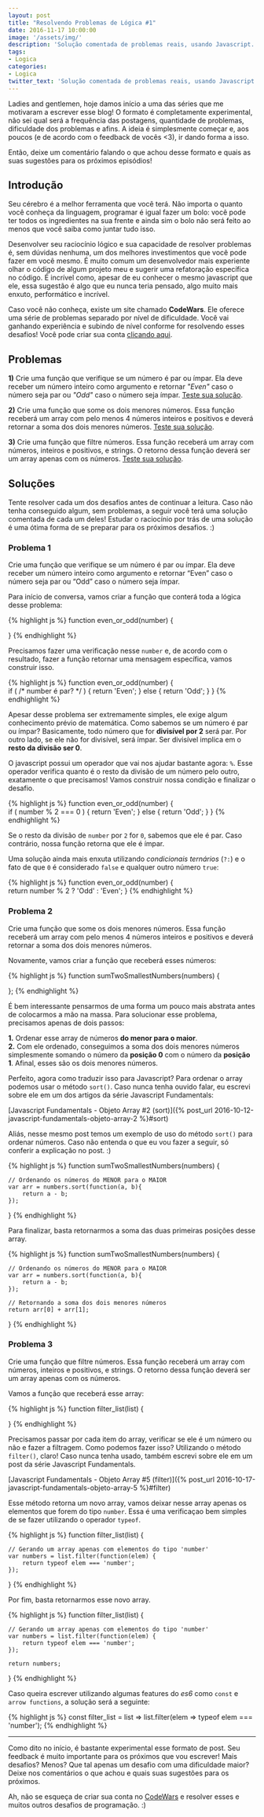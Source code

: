 ```yaml
---
layout: post
title: "Resolvendo Problemas de Lógica #1"
date: 2016-11-17 10:00:00
image: '/assets/img/'
description: 'Solução comentada de problemas reais, usando Javascript.'
tags:
- Logica
categories:
- Logica
twitter_text: 'Solução comentada de problemas reais, usando Javascript.'
---
```


Ladies and gentlemen, hoje damos início a uma das séries que me motivaram a escrever esse blog! O formato é completamente experimental, não sei qual será a frequência das postagens, quantidade de problemas, dificuldade dos problemas e afins. A ideia é simplesmente começar e, aos poucos (e de acordo com o feedback de vocês <3), ir dando forma a isso.

Então, deixe um comentário falando o que achou desse formato e quais as suas sugestões para os próximos episódios!

## Introdução

Seu cérebro é a melhor ferramenta que você terá. Não importa o quanto você conheça da linguagem, programar é igual fazer um bolo: você pode ter todos os ingredientes na sua frente e ainda sim o bolo não será feito ao menos que você saiba como juntar tudo isso.

Desenvolver seu raciocínio lógico e sua capacidade de resolver problemas é, sem dúvidas nenhuma, um dos melhores investimentos que você pode fazer em você mesmo. É muito comum um desenvolvedor mais experiente olhar o código de algum projeto meu e sugerir uma refatoração específica no código. É incrível como, apesar de eu conhecer o mesmo javascript que ele, essa sugestão é algo que eu nunca teria pensado, algo muito mais enxuto, performático e incrível.

Caso você não conheça, existe um site chamado **CodeWars**. Ele oferece uma série de problemas separado por nível de dificuldade. Você vai ganhando experiência e subindo de nível conforme for resolvendo esses desafios! Você pode criar sua conta [clicando aqui](http://www.codewars.com/r/h2nQcA).

## Problemas

**1)** Crie uma função que verifique se um número é par ou ímpar. Ela deve receber um número inteiro como argumento e retornar _"Even"_ caso o número seja par ou _"Odd"_ caso o número seja ímpar. [Teste sua solução](https://www.codewars.com/kata/even-or-odd/train/javascript).

**2)** Crie uma função que some os dois menores números. Essa função receberá um array com pelo menos 4 números inteiros e positivos e deverá retornar a soma dos dois menores números. [Teste sua solução](https://www.codewars.com/kata/sum-of-two-lowest-positive-integers/train/javascript).

**3)** Crie uma função que filtre números. Essa função receberá um array com números, inteiros e positivos, e strings. O retorno dessa função deverá ser um array apenas com os números. [Teste sua solução](https://www.codewars.com/kata/list-filtering/train/javascript).

## Soluções

Tente resolver cada um dos desafios antes de continuar a leitura. Caso não tenha conseguido algum, sem problemas, a seguir você terá uma solução comentada de cada um deles! Estudar o raciocínio por trás de uma solução é uma ótima forma de se preparar para os próximos desafios. :)

### Problema 1

Crie uma função que verifique se um número é par ou ímpar. Ela deve receber um número inteiro como argumento e retornar “Even” caso o número seja par ou “Odd” caso o número seja ímpar.

Para início de conversa, vamos criar a função que conterá toda a lógica desse problema:

{% highlight js %}
function even_or_odd(number) {
  
}
{% endhighlight %}

Precisamos fazer uma verificação nesse `number` e, de acordo com o resultado, fazer a função retornar uma mensagem específica, vamos construir isso.

{% highlight js %}
function even_or_odd(number) {  
    if ( /* number é par? */ ) {
        return 'Even'; 
    } else {
        return 'Odd';
    }
}
{% endhighlight %}

Apesar desse problema ser extremamente simples, ele exige algum conhecimento prévio de matemática. Como sabemos se um número é par ou ímpar? Basicamente, todo número que for **divisível por 2** será par. Por outro lado, se ele não for divisível, será ímpar. Ser divisível implica em o **resto da divisão ser 0**.

O javascript possui um operador que vai nos ajudar bastante agora: `%`. Esse operador verifica quanto é o resto da divisão de um número pelo outro, exatamente o que precisamos! Vamos construir nossa condição e finalizar o desafio.

{% highlight js %}
function even_or_odd(number) {  
    if ( number % 2 === 0 ) {
        return 'Even'; 
    } else {
        return 'Odd';
    }
}
{% endhighlight %}

Se o resto da divisão de `number` por `2` for `0`, sabemos que ele é par. Caso contrário, nossa função retorna que ele é ímpar.

Uma solução ainda mais enxuta utilizando _condicionais ternários_ (`?:`) e o fato de que `0` é considerado `false` e qualquer outro número `true`:

{% highlight js %}
function even_or_odd(number) {  
    return number % 2 ? 'Odd' : 'Even';
}
{% endhighlight %}

### Problema 2

Crie uma função que some os dois menores números. Essa função receberá um array com pelo menos 4 números inteiros e positivos e deverá retornar a soma dos dois menores números.

Novamente, vamos criar a função que receberá esses números:

{% highlight js %}
function sumTwoSmallestNumbers(numbers) {  
  
};
{% endhighlight %}

É bem interessante pensarmos de uma forma um pouco mais abstrata antes de colocarmos a mão na massa. Para solucionar esse problema, precisamos apenas de dois passos:

**1.** Ordenar esse array de números **do menor para o maior**.  
**2.** Com ele ordenado, conseguimos a soma dos dois menores números simplesmente somando o número da **posição 0** com o número da **posição 1**. Afinal, esses são os dois menores números.

Perfeito, agora como traduzir isso para Javascript? Para ordenar o array podemos usar o método `sort()`. Caso nunca tenha ouvido falar, eu escrevi sobre ele em um dos artigos da série Javascript Fundamentals:

[Javascript Fundamentals - Objeto Array #2 (sort)]({% post_url 2016-10-12-javascript-fundamentals-objeto-array-2 %}#sort)

Aliás, nesse mesmo post temos um exemplo de uso do método `sort()` para ordenar números. Caso não entenda o que eu vou fazer a seguir, só conferir a explicação no post. :)

{% highlight js %}
function sumTwoSmallestNumbers(numbers) {

    // Ordenando os números do MENOR para o MAIOR
    var arr = numbers.sort(function(a, b){
        return a - b;
    });

}
{% endhighlight %}

Para finalizar, basta retornarmos a soma das duas primeiras posições desse array.

{% highlight js %}
function sumTwoSmallestNumbers(numbers) {

    // Ordenando os números do MENOR para o MAIOR
    var arr = numbers.sort(function(a, b){
        return a - b;
    });

    // Retornando a soma dos dois menores números
    return arr[0] + arr[1];

}
{% endhighlight %}

### Problema 3

Crie uma função que filtre números. Essa função receberá um array com números, inteiros e positivos, e strings. O retorno dessa função deverá ser um array apenas com os números.

Vamos a função que receberá esse array:

{% highlight js %}
function filter_list(list) {
  
}
{% endhighlight %}

Precisamos passar por cada item do array, verificar se ele é um número ou não e fazer a filtragem. Como podemos fazer isso? Utilizando o método `filter()`, claro! Caso nunca tenha usado, também escrevi sobre ele em um post da série Javascript Fundamentals.

[Javascript Fundamentals - Objeto Array #5 (filter)]({% post_url 2016-10-17-javascript-fundamentals-objeto-array-5 %}#filter)

Esse método retorna um novo array, vamos deixar nesse array apenas os elementos que forem do tipo `number`. Essa é uma verificaçao bem simples de se fazer utilizando o operador `typeof`.

{% highlight js %}
function filter_list(list) {

    // Gerando um array apenas com elementos do tipo 'number'
    var numbers = list.filter(function(elem) {
        return typeof elem === 'number';
    });

}
{% endhighlight %}

Por fim, basta retornarmos esse novo array.

{% highlight js %}
function filter_list(list) {

    // Gerando um array apenas com elementos do tipo 'number'
    var numbers = list.filter(function(elem) {
        return typeof elem === 'number';
    });

    return numbers;

}
{% endhighlight %}

Caso queira escrever utilizando algumas features do _es6_ como `const` e `arrow functions`, a solução será a seguinte:

{% highlight js %}
const filter_list = list => list.filter(elem => typeof elem === 'number');
{% endhighlight %}

---

Como dito no início, é bastante experimental esse formato de post. Seu feedback é muito importante para os próximos que vou escrever! Mais desafios? Menos? Que tal apenas um desafio com uma dificuldade maior? Deixe nos comentários o que achou e quais suas sugestões para os próximos.

Ah, não se esqueça de criar sua conta no [CodeWars](http://www.codewars.com/r/h2nQcA) e resolver esses e muitos outros desafios de programação. :)